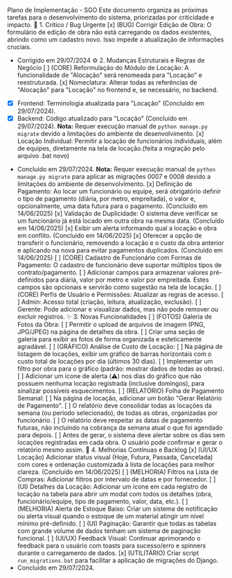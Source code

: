 Plano de Implementação - SGO
Este documento organiza as próximas tarefas para o desenvolvimento do sistema, priorizadas por criticidade e impacto.
🎯 1. Crítico / Bug Urgente
[x] (BUG) Corrigir Edição de Obra: O formulário de edição de obra não está carregando os dados existentes, abrindo como um cadastro novo. Isso impede a atualização de informações cruciais.
  - Corrigido em 29/07/2024
⚙️ 2. Mudanças Estruturais e Regras de Negócio
[ ] (CORE) Reformulação do Módulo de Locação: A funcionalidade de "Alocação" será renomeada para "Locação" e reestruturada.
[x] Nomeclatura: Alterar todas as referências de "Alocação" para "Locação" no frontend e, se necessário, no backend.
  - [x] Frontend: Terminologia atualizada para "Locação" (Concluído em 29/07/2024).
  - [x] Backend: Código atualizado para "Locação" (Concluído em 29/07/2024). **Nota:** Requer execução manual de `python manage.py migrate` devido a limitações do ambiente de desenvolvimento.
[x] Locação Individual: Permitir a locação de funcionários individuais, além de equipes, diretamente na tela de locação.(feita a migração pelo arquivo .bat novo)
  - Concluído em 29/07/2024. **Nota:** Requer execução manual de `python manage.py migrate` para aplicar as migrações 0007 e 0008 devido a limitações do ambiente de desenvolvimento.
[x] Definição de Pagamento: Ao locar um funcionário ou equipe, será obrigatório definir o tipo de pagamento (diária, por metro, empreitada), o valor e, opcionalmente, uma data futura para o pagamento. (Concluído em 14/06/2025)
[x] Validação de Duplicidade: O sistema deve verificar se um funcionário já está locado em outra obra na mesma data. (Concluído em 14/06/2025)
[x] Exibir um alerta informando qual a locação e obra em conflito. (Concluído em 14/06/2025)
[x] Oferecer a opção de transferir o funcionário, removendo a locação e o custo da obra anterior e aplicando na nova para evitar pagamentos duplicados. (Concluído em 14/06/2025)
[ ] (CORE) Cadastro de Funcionário com Formas de Pagamento: O cadastro de funcionário deve suportar múltiplos tipos de contrato/pagamento.
[ ] Adicionar campos para armazenar valores pré-definidos para diária, valor por metro e valor por empreitada. Estes campos são opcionais e servirão como sugestão na tela de locação.
[ ] (CORE) Perfis de Usuário e Permissões: Atualizar as regras de acesso.
[ ] Admin: Acesso total (criação, leitura, atualização, exclusão).
[ ] Gerente: Pode adicionar e visualizar dados, mas não pode remover ou excluir registros.
✨ 3. Novas Funcionalidades
[ ] (FOTOS) Galeria de Fotos da Obra:
[ ] Permitir o upload de arquivos de imagem (PNG, JPG/JPEG) na página de detalhes da obra.
[ ] Criar uma seção de galeria para exibir as fotos de forma organizada e esteticamente agradável.
[ ] (GRÁFICO) Análise de Custo de Locação:
[ ] Na página de listagem de locações, exibir um gráfico de barras horizontais com o custo total de locações por dia (últimos 30 dias).
[ ] Implementar um filtro por obra para o gráfico (padrão: mostrar dados de todas as obras).
[ ] Adicionar um ícone de alerta (⚠️) nos dias do gráfico que não possuem nenhuma locação registrada (inclusive domingos), para sinalizar possíveis esquecimentos.
[ ] (RELATÓRIO) Folha de Pagamento Semanal:
[ ] Na página de locação, adicionar um botão "Gerar Relatório de Pagamento".
[ ] O relatório deve consolidar todas as locações da semana (ou período selecionado), de todas as obras, organizadas por funcionário.
[ ] O relatório deve respeitar as datas de pagamento futuras, não incluindo na cobrança da semana atual o que foi agendado para depois.
[ ] Antes de gerar, o sistema deve alertar sobre os dias sem locações registradas em cada obra. O usuário pode confirmar e gerar o relatório mesmo assim.
🚀 4. Melhorias Contínuas e Backlog
[x] (UI/UX Locação) Adicionar status visual (Hoje, Futura, Passada, Cancelada) com cores e ordenação customizada à lista de locações para melhor clareza. (Concluído em 14/06/2025)
[ ] (MELHORIA) Filtros na Lista de Compras: Adicionar filtros por intervalo de datas e por fornecedor.
[ ] (UI) Detalhes da Locação: Adicionar um ícone em cada registro de locação na tabela para abrir um modal com todos os detalhes (obra, funcionário/equipe, tipo de pagamento, valor, data, etc.).
[ ] (MELHORIA) Alerta de Estoque Baixo: Criar um sistema de notificação ou alerta visual quando o estoque de um material atingir um nível mínimo pré-definido.
[ ] (UI) Paginação: Garantir que todas as tabelas com grande volume de dados tenham um sistema de paginação funcional.
[ ] (UI/UX) Feedback Visual: Continuar aprimorando o feedback para o usuário com toasts para sucesso/erro e spinners durante o carregamento de dados.
[x] (UTILITÁRIO) Criar script `run_migrations.bat` para facilitar a aplicação de migrações do Django.
  - Concluído em 29/07/2024.
